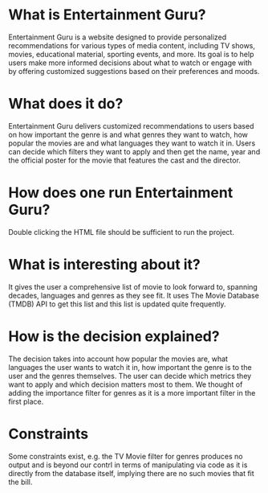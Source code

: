 # What is Entertainment Guru?

Entertainment Guru is a website designed to provide personalized recommendations for various types of media content, including TV shows, movies, educational material, sporting events, and more. Its goal is to help users make more informed decisions about what to watch or engage with by offering customized suggestions based on their preferences and moods.

# What does it do?

Entertainment Guru delivers customized recommendations to users based on how important the genre is and what genres they want to watch, how popular the movies are and what languages they want to watch it in. Users can decide which filters they want to apply and then get the name, year and the official poster for the movie that features the cast and the director. 

# How does one run Entertainment Guru?

Double clicking the HTML file should be sufficient to run the project. 

# What is interesting about it?

It gives the user a comprehensive list of movie to look forward to, spanning decades, languages and genres as they see fit. It uses The Movie Database (TMDB) API to get this list and this list is updated quite frequently.

# How is the decision explained?

The decision takes into account how popular the movies are, what languages the user wants to watch it in, how important the genre is to the user and the genres themselves. The user can decide which metrics they want to apply and which decision matters most to them. We thought of adding the importance filter for genres as it is a more important filter in the first place. 

# Constraints

Some constraints exist, e.g. the TV Movie filter for genres produces no output and is beyond our contrl in terms of manipulating via code as it is directly from the database itself, implying there are no such movies that fit the bill. 